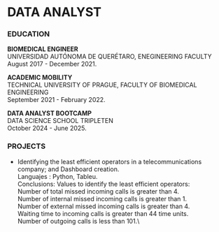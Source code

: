 # DATA ANALYST

### EDUCATION 

**BIOMEDICAL ENGINEER** \
UNIVERSIDAD AUTÓNOMA DE QUERÉTARO, ENEGINEERING FACULTY\
August 2017 - December 2021.
 
**ACADEMIC MOBILITY**\
TECHNICAL UNIVERSITY OF PRAGUE, FACULTY OF BIOMEDICAL ENGINEERING\
September 2021 - February 2022.

**DATA ANALYST BOOTCAMP** \
DATA SCIENCE SCHOOL TRIPLETEN\
October 2024 - June 2025.

### PROJECTS

* Identifying the least efficient operators in a telecommunications company; and Dashboard creation.\
Languajes : Python, Tableu.\
Conclusions: Values to identify the least efficient operators:\
Number of total missed incoming calls is greater than 4.\
Number of internal missed incoming calls is greater than 1.\
Number of external missed incoming calls is greater than 4.\
Waiting time to incoming calls is greater than 44 time units.\
Number of outgoing calls is less than 101.\


